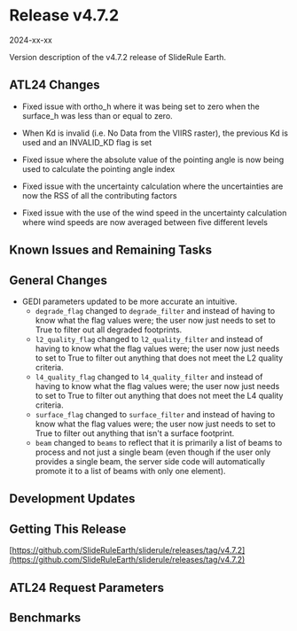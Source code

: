 # Release v4.7.2

2024-xx-xx

Version description of the v4.7.2 release of SlideRule Earth.

## ATL24 Changes

* Fixed issue with ortho_h where it was being set to zero when the surface_h was less than or equal to zero.

* When Kd is invalid (i.e. No Data from the VIIRS raster), the previous Kd is used and an INVALID_KD flag is set

* Fixed issue where the absolute value of the pointing angle is now being used to calculate the pointing angle index

* Fixed issue with the uncertainty calculation where the uncertainties are now the RSS of all the contributing factors

* Fixed issue with the use of the wind speed in the uncertainty calculation where wind speeds are now averaged between five different levels

## Known Issues and Remaining Tasks

## General Changes

* GEDI parameters updated to be more accurate an intuitive.
    - `degrade_flag` changed to `degrade_filter` and instead of having to know what the flag values were; the user now just needs to set to True to filter out all degraded footprints.
    - `l2_quality_flag` changed to `l2_quality_filter` and instead of having to know what the flag values were; the user now just needs to set to True to filter out anything that does not meet the L2 quality criteria.
    - `l4_quality_flag` changed to `l4_quality_filter` and instead of having to know what the flag values were; the user now just needs to set to True to filter out anything that does not meet the L4 quality criteria.
    - `surface_flag` changed to `surface_filter` and instead of having to know what the flag values were; the user now just needs to set to True to filter out anything that isn't a surface footprint.
    - `beam` changed to `beams` to reflect that it is primarily a list of beams to process and not just a single beam (even though if the user only provides a single beam, the server side code will automatically promote it to a list of beams with only one element).

## Development Updates

## Getting This Release

[https://github.com/SlideRuleEarth/sliderule/releases/tag/v4.7.2](https://github.com/SlideRuleEarth/sliderule/releases/tag/v4.7.2)

## ATL24 Request Parameters

## Benchmarks
